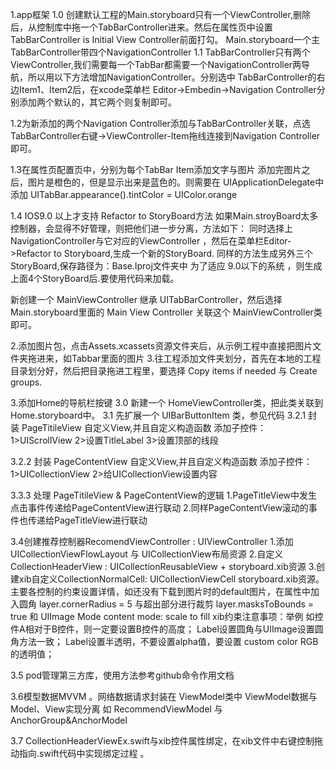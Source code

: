 1.app框架
1.0 创建默认工程的Main.storyboard只有一个ViewController,删除后，从控制库中拖一个TabBarController进来。然后在属性页中设置TabBarController is Initial View Controller前面打勾。
Main.storyboard一个主TabBarController带四个NavigationController
1.1 TabBarController只有两个ViewController,我们需要每一个TabBar都需要一个NavigationController两导航，所以用以下方法增加NavigationController。分别选中 TabBarController的右边Item1、Item2后，在xcode菜单栏
Editor->Embedin->Navigation Controller分别添加两个默认的，其它两个则复制即可。

1.2为新添加的两个Navigation Controller添加与TabBarController关联，点选TabBarController右键->ViewController-Item拖线连接到Navigation Controller即可。

1.3在属性页配置页中，分别为每个TabBar Item添加文字与图片
添加完图片之后，图片是橙色的，但是显示出来是蓝色的。则需要在 UIApplicationDelegate中添加 UITabBar.appearance().tintColor = UIColor.orange

1.4 IOS9.0 以上才支持 Refactor to StoryBoard方法 如果Main.stroyBoard太多控制器，会显得不好管理，则把他们进一步分离，方法如下：
同时选择上NavigationController与它对应的ViewController ，然后在菜单栏Editor->Refactor to Storyboard,生成一个新的StoryBoard.
同样的方法生成另外三个StoryBoard,保存路径为：Base.lproj文件夹中
为了适应 9.0以下的系统 ，则生成上面4个StoryBoard后.要使用代码来加载。

新创建一个 MainViewController 继承 UITabBarController，然后选择 Main.storyboard里面的 Main View Controller 关联这个 MainViewController类即可。

2.添加图片包，点击Assets.xcassets资源文件夹后，从示例工程中直接把图片文件夹拖进来，如Tabbar里面的图片
3.往工程添加文件夹划分，首先在本地的工程目录划分好，然后把目录拖进工程里，要选择 Copy items if needed 与 Create groups.


3.添加Home的导航栏按键
3.0 新建一个 HomeViewController类，把此类关联到 Home.storyboard中。
3.1 先扩展一个 UIBarButtonItem 类，参见代码
3.2.1 封装 PageTitileView 
自定义View,并且自定义构造函数
添加子控件：1>UIScrollView 2>设置TitleLabel 3>设置顶部的线段

3.2.2 封装 PageContentView
自定义View,并且自定义构造函数
添加子控件：1>UICollectionView 2>给UICollectionView设置内容

3.3.3 处理 PageTitileView & PageContentView的逻辑
1.PageTitleView中发生点击事件传递给PageContentView进行联动
2.同样PageContentView滚动的事件也传递给PageTitleView进行联动


3.4创建推荐控制器RecomendViewController : UIViewController
1.添加 UICollectionViewFlowLayout 与 UICollectionView布局资源
2.自定义CollectionHeaderView : UICollectionReusableView + storyboard.xib资源
3.创建xib自定义CollectionNormalCell: UICollectionViewCell 
storyboard.xib资源。主要各控制的约束设置详情，如还没有下载到图片时的default图片，在属性中加入圆角 layer.cornerRadius = 5 与超出部分进行裁剪 layer.masksToBounds = true  和 UIImage Mode content mode: scale to fill
xib约束注意事项：举例
如控件A相对于B控件，则一定要设置B控件的高度；
Label设置圆角与UIImage设置圆角方法一致；
Label设置半透明，不要设置alpha值，要设置 custom color RGB的透明值；

3.5 pod管理第三方库，使用方法参考github命令作用文档

3.6模型数据MVVM 。网络数据请求封装在 ViewModel类中
ViewModel数据与Model、View实现分离
如 RecommendViewModel 与 AnchorGroup&AnchorModel

3.7 CollectionHeaderViewEx.swift与xib控件属性绑定，在xib文件中右键控制拖动指向.swift代码中实现绑定过程 。


